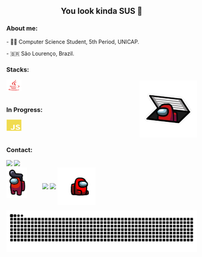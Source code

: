 <div align="center">
 <h2>You look kinda SUS 🤔</h2>
 
 <div align="left">
  <div style="display: inline_block">
    <h3> About me: </h3>
    <p>- 👨‍💻 Computer Science Student, 5th Period, UNICAP.</p>
    <a>
    <img alt="image" src="./image/image.png" width="30%" align="right" style="margin-top: 80px">
    </a>
    <p>- 🇧🇷 São Lourenço, Brazil.</p>
  </div>

  <div style="display: inline_block">
    <h3> Stacks: </h3>
    <a>
    <img align="center" alt="JS" height="30" width="40" src="https://raw.githubusercontent.com/devicons/devicon/master/icons/java/java-plain.svg">
    </a>
  </div><br>
  
  <div style="display: inline_block">
    <h3> In Progress: </h3>
    <a>
    <img align="center" alt="JS" height="30" width="40" src="https://raw.githubusercontent.com/devicons/devicon/master/icons/javascript/javascript-plain.svg">
    </a>
  </div><br>
  
  <div style="display: inline_block">
    <h3> Contact: </h3>
    <a href="https://www.linkedin.com/in/carlos-gabryel/" target="_blank"><img src="https://img.shields.io/badge/-LinkedIn-%230077B5?style=for-the-badge&logo=linkedin&logoColor=white" target="_blank"></a> 
    <a href = "mailto: cgabryelfm@gmail.com"><img src="https://img.shields.io/badge/-email-%23333?style=for-the-badge&logo=gmail&logoColor=white" target="_blank"></a>
  </div>

  <div style="display: inline_block">
  <a>
    <img alt="image" src="./image/topete.png" width="11%" align="left" style="margin-right:px">
    </a>
    <img height="180em" align="center" style="margin-left: 40px" src="https://github-readme-stats.vercel.app/api/top-langs/?username=N3th3rL0rd&layout=compact&langs_count=16&theme=maroongold"/>
    <img height="180em" align="center" style="margin-left: 0px" src="https://github-readme-stats.vercel.app/api?username=N3th3rL0rd&show_icons=true&theme=maroongold&include_all_commits=true&count_private=true"/>
    <a>
    <img alt="image" src="./image/image2.png" width="20%" align="center" style="margin-left: 0px">
    </a>
  </div>
</div>
 
![Snake animation](https://github.com/N3th3rL0rd/N3th3rL0rd/blob/output/github-contribution-grid-snake.svg)
  </a>
</div>
